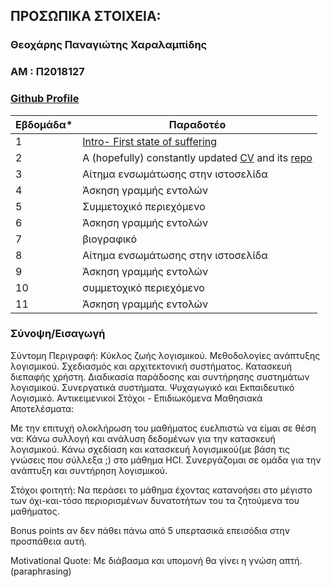 ## ΠΡΟΣΩΠΙΚΑ ΣΤΟΙΧΕΙΑ:

### Θεοχάρης Παναγιώτης Χαραλαμπίδης
### ΑΜ : Π2018127
### [Github Profile](https://github.com/runtheorun-exe/)

| Εβδομάδα* | Παραδοτέο |
| --- | --- |
| 1 | [Intro- First state of suffering](https://github.com/runtheorun-exe/sw/blob/2018127/projects/2018127/readme.md#%CF%83%CF%8D%CE%BD%CE%BF%CF%88%CE%B7%CE%B5%CE%B9%CF%83%CE%B1%CE%B3%CF%89%CE%B3%CE%AE) |
| 2 | A (hopefully) constantly updated [CV](https://runtheorun-exe.github.io/online-cv/) and its [repo](https://github.com/runtheorun-exe/online-cv) |
| 3 | Αίτημα ενσωμάτωσης στην ιστοσελίδα |
| 4 | Άσκηση γραμμής εντολών |
| 5 | Συμμετοχικό περιεχόμενο |
| 6 | Άσκηση γραμμής εντολών |
| 7 | βιογραφικό |
| 8 | Αίτημα ενσωμάτωσης στην ιστοσελίδα |
| 9 | Άσκηση γραμμής εντολών |
| 10 | συμμετοχικό περιεχόμενο |
| 11 | Άσκηση γραμμής εντολών |

### Σύνοψη/Εισαγωγή
Σύντομη Περιγραφή:
Κύκλος ζωής λογισμικού. Μεθοδολογίες ανάπτυξης λογισμικού. Σχεδιασμός και αρχιτεκτονική συστήματος. Κατασκευή διεπαφής χρήστη. Διαδικασία παράδοσης και συντήρησης συστημάτων λογισμικού. Συνεργατικά συστήματα. Ψυχαγωγικό και Εκπαιδευτικό Λογισμικό.
Αντικειμενικοί Στόχοι - Επιδιωκόμενα Μαθησιακά Αποτελέσματα:

  Με την επιτυχή ολοκλήρωση του μαθήματος ευελπιστώ να είμαι σε θέση να:
      Κάνω συλλογή και ανάλυση δεδομένων για την κατασκευή λογισμικού.
      Κάνω σχεδίαση και κατασκευή λογισμικού(με βάση τις γνώσεις που σύλλεξα ;) στο μάθημα HCI.
      Συνεργάζομαι σε ομάδα για την ανάπτυξη και συντήρηση λογισμικού.
        
Στόχοι φοιτητή: Να περάσει το μάθημα έχοντας κατανοήσει στο μέγιστο των όχι-και-τόσο περιορισμένων δυνατοτήτων του τα ζητούμενα του μαθήματος.

Bonus points αν δεν πάθει πάνω από 5 υπερτασικά επεισόδια στην προσπάθεια αυτή.

Motivational Quote: Με διάβασμα και υπομονή θα γίνει η γνώση απτή. (paraphrasing)

